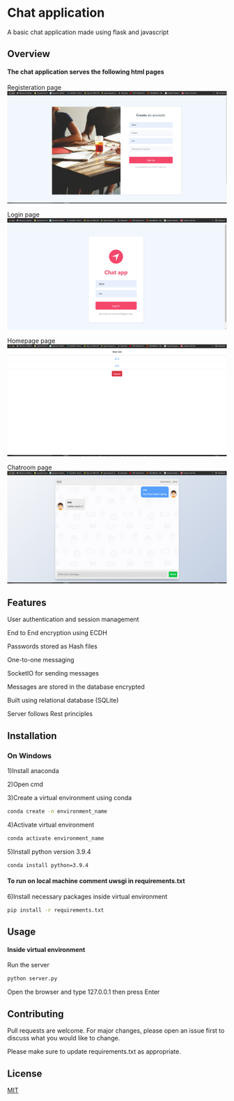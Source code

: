 # Chat application

A basic chat application made using flask and javascript

## Overview

#### The chat application serves the following html pages

Registeration page
![Features](https://github.com/sukumar1612/chat-application/blob/master/registeration.PNG)

Login page
![Features](https://github.com/sukumar1612/chat-application/blob/master/login.PNG)

Homepage page
![Features](https://github.com/sukumar1612/chat-application/blob/master/homepage.PNG)

Chatroom page
![Features](https://github.com/sukumar1612/chat-application/blob/master/chatroom.PNG)

## Features
User authentication and session management 

End to End encryption using ECDH

Passwords stored as Hash files

One-to-one messaging

SocketIO for sending messages 

Messages are stored in the database encrypted

Built using relational database (SQLite)

Server follows Rest principles

## Installation
### On Windows
1)Install anaconda

2)Open cmd

3)Create a virtual environment using conda
```bash
conda create -n environment_name
```

4)Activate virtual environment
```bash
conda activate environment_name
```

5)Install python version 3.9.4
```bash
conda install python=3.9.4
```

#### To run on local machine comment uwsgi in requirements.txt

6)Install necessary packages inside virtual environment
```bash
pip install -r requirements.txt
```


## Usage
#### Inside virtual environment

Run the server
```bash
python server.py
```

Open the browser and type 127.0.0.1 then press Enter

## Contributing
Pull requests are welcome. For major changes, please open an issue first to discuss what you would like to change.

Please make sure to update requirements.txt as appropriate.

## License
[MIT](https://choosealicense.com/licenses/mit/)

